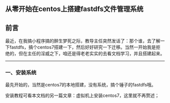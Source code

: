 ## 从零开始在centos上搭建fastdfs文件管理系统

## 前言

最近，在我搞小程序搞的醉生梦死之际，教导主任突然发话了：那个谁，去了解一下fastdfs，搞个centos7搭建一下，然后好好研究一下迁移。当然一开始我是拒绝的，但在主任的淫威之下，咱还是得老老实实的去看文档学习，并且搭建起来。

---

### 一、安装系统

最先开始的，当然是centos7的本地搭建，没有系统，搞个锤子的fastdfs哦。

安装教程可看本文档的另一篇文章：虚拟机上安装centos7，这里就不再赘述；




